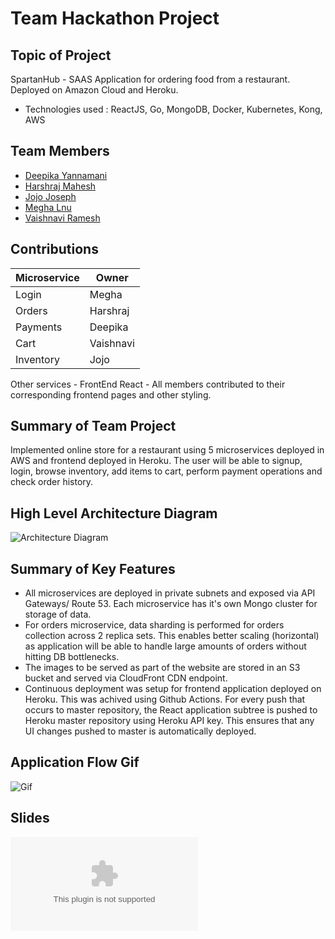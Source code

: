 # Team Hackathon Project
## Topic of Project
SpartanHub - SAAS Application for ordering food from a restaurant. Deployed on Amazon Cloud and Heroku.
* Technologies used : ReactJS, Go, MongoDB, Docker, Kubernetes, Kong, AWS

## Team Members
 * [Deepika Yannamani](https://github.com/deepikay912)
 * [Harshraj Mahesh](https://github.com/harshrajm)
 * [Jojo Joseph](https://github.com/jojojoseph94)
 * [Megha Lnu](https://github.com/megha-31)
 * [Vaishnavi Ramesh](https://github.com/iivaishnavii)

## Contributions
Microservice | Owner
-------------|------
Login | Megha
Orders | Harshraj
Payments | Deepika
Cart | Vaishnavi
Inventory | Jojo

Other services - FrontEnd React - All members contributed to their corresponding frontend pages and other styling.

## Summary of Team Project
Implemented online store for a restaurant using 5 microservices deployed in AWS and frontend deployed in Heroku. The user will be able to signup, login, browse inventory, add items to cart, perform payment operations and check order history.

## High Level Architecture Diagram
![Architecture Diagram](https://github.com/nguyensjsu/fa19-281-team-rocket/blob/master/Architecture%20diagram.jpg)

## Summary of Key Features
 * All microservices are deployed in private subnets and exposed via API Gateways/ Route 53. Each microservice has it's own Mongo cluster for storage of data.
 * For orders microservice, data sharding is performed for orders collection across 2 replica sets. This enables better scaling (horizontal) as application will be able to handle large amounts of orders without hitting DB bottlenecks.
 * The images to be served as part of the website are stored in an S3 bucket and served via CloudFront CDN endpoint.
 * Continuous deployment was setup for frontend application deployed on Heroku. This was achived using Github Actions. For every push that occurs to master repository, the React application subtree is pushed to Heroku master repository using Heroku API key. This ensures that any UI changes pushed to master is automatically deployed.

## Application Flow Gif
![Gif](https://github.com/nguyensjsu/fa19-281-team-rocket/blob/master/journal/SpartanEats.gif)

## Slides
![Slides](https://github.com/nguyensjsu/fa19-281-team-rocket/blob/master/SpartanHub.pptx)

